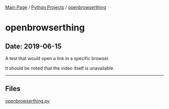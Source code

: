 [Main Page](/) / [Python Projects](/python) / [openbrowserthing](/python/2019-06-15_openbrowserthing)

# openbrowserthing

## Date: 2019-06-15

A test that would open a link in a specific browser.

It should be noted that the video itself is unavailable.

-----

## Files

[openbrowserthing.py](openbrowserthing.py)